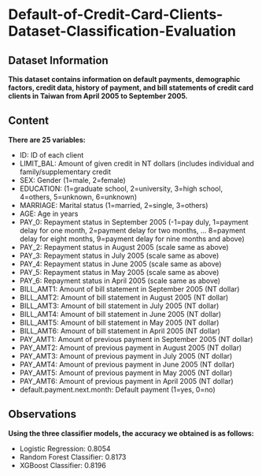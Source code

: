 # Default-of-Credit-Card-Clients-Dataset-Classification-Evaluation

## Dataset Information
**This dataset contains information on default payments, demographic factors, credit data, history of payment, and bill statements of credit card clients in Taiwan from April 2005 to September 2005.**

## Content
**There are 25 variables:**
- ID: ID of each client
- LIMIT_BAL: Amount of given credit in NT dollars (includes individual and family/supplementary credit
- SEX: Gender (1=male, 2=female)
- EDUCATION: (1=graduate school, 2=university, 3=high school, 4=others, 5=unknown, 6=unknown)
- MARRIAGE: Marital status (1=married, 2=single, 3=others)
- AGE: Age in years
- PAY_0: Repayment status in September 2005 (-1=pay duly, 1=payment delay for one month, 2=payment delay for two months, … 8=payment delay for eight months, 9=payment delay for nine months and above)
- PAY_2: Repayment status in August 2005 (scale same as above)
- PAY_3: Repayment status in July 2005 (scale same as above)
- PAY_4: Repayment status in June 2005 (scale same as above)
- PAY_5: Repayment status in May 2005 (scale same as above)
- PAY_6: Repayment status in April 2005 (scale same as above)
- BILL_AMT1: Amount of bill statement in September 2005 (NT dollar)
- BILL_AMT2: Amount of bill statement in August 2005 (NT dollar)
- BILL_AMT3: Amount of bill statement in July 2005 (NT dollar)
- BILL_AMT4: Amount of bill statement in June 2005 (NT dollar)
- BILL_AMT5: Amount of bill statement in May 2005 (NT dollar)
- BILL_AMT6: Amount of bill statement in April 2005 (NT dollar)
- PAY_AMT1: Amount of previous payment in September 2005 (NT dollar)
- PAY_AMT2: Amount of previous payment in August 2005 (NT dollar)
- PAY_AMT3: Amount of previous payment in July 2005 (NT dollar)
- PAY_AMT4: Amount of previous payment in June 2005 (NT dollar)
- PAY_AMT5: Amount of previous payment in May 2005 (NT dollar)
- PAY_AMT6: Amount of previous payment in April 2005 (NT dollar)
- default.payment.next.month: Default payment (1=yes, 0=no)

## Observations
**Using the three classifier models, the accuracy we obtained is as follows:**
- Logistic Regression: 0.8054
- Random Forest Classifier: 0.8173
- XGBoost Classifier: 0.8196
